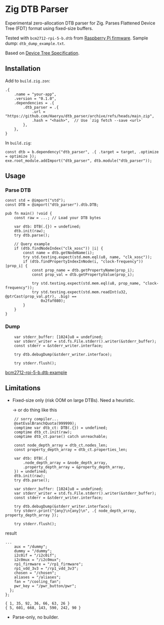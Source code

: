 # Zig DTB Parser

Experimental zero-allocation DTB parser for Zig. Parses Flattened Device Tree (FDT) format using fixed-size buffers.

Tested with `bcm2712-rpi-5-b.dtb` from [Raspberry Pi firmware](https://github.com/raspberrypi/firmware). Sample dump: `dtb_dump_example.txt`.

Based on [Device Tree Specification](https://devicetree-specification.readthedocs.io/en/stable/flattened-format.html).

## Installation
Add to `build.zig.zon`:
```zig
.{
    .name = "your-app",
    .version = "0.1.0",
    .dependencies = .{
        .dtb_parser = .{
            .url = "https://github.com/Haeryu/dtb_parser/archive/refs/heads/main.zip",
            .hash = "<hash>",  // Use `zig fetch --save <url>`
        },
    },
}
```

In `build.zig`:
```zig
const dtb = b.dependency("dtb_parser", .{ .target = target, .optimize = optimize });
exe.root_module.addImport("dtb_parser", dtb.module("dtb_parser"));
```

## Usage
### Parse DTB
```zig
const std = @import("std");
const DTB = @import("dtb_parser").dtb.DTB;

pub fn main() !void {
    const raw = ...; // Load your DTB bytes

    var dtb: DTB(.{}) = undefined;
    dtb.init(raw);
    try dtb.parse();

    // Query example
    if (dtb.findNodeIndex("clk_xosc")) |i| {
        const name = dtb.getNodeName(i);
        try std.testing.expect(std.mem.eql(u8, name, "clk_xosc"));
        if (dtb.findPropertyIndexInNode(i, "clock-frequency")) |prop_i| {
            const prop_name = dtb.getPropertyName(prop_i);
            const prop_val = dtb.getPropertyValue(prop_i);

            try std.testing.expect(std.mem.eql(u8, prop_name, "clock-frequency"));
            try std.testing.expect(std.mem.readInt(u32, @ptrCast(prop_val.ptr), .big) ==
                0x2faf080);
        }
    } 
}
```

### Dump
```zig
    var stderr_buffer: [1024]u8 = undefined;
    var stderr_writer = std.fs.File.stderr().writer(&stderr_buffer);
    const stderr = &stderr_writer.interface;

    try dtb.debugDump(&stderr_writer.interface);

    try stderr.flush();
```

[bcm2712-rpi-5-b.dtb example](https://github.com/Haeryu/dtb_parser/blob/5755a7b57160ccc1fb70449c401a5de847dd3ba8/dtb_dump_example.txt)

## Limitations
- Fixed-size only (risk OOM on large DTBs). Need a heuristic.

     -> or do thing like this
``` zig
    // sorry compiler...
    @setEvalBranchQuota(999999);
    comptime var dtb_ct: DTB(.{}) = undefined;
    comptime dtb_ct.init(raw);
    comptime dtb_ct.parse() catch unreachable;

    const node_depth_array = dtb_ct.nodes_len;
    const property_depth_array = dtb_ct.properties_len;

    var dtb: DTB(.{
        .node_depth_array = &node_depth_array,
        .property_depth_array = &property_depth_array,
    }) = undefined;
    dtb.init(raw);
    try dtb.parse();

    var stderr_buffer: [1024]u8 = undefined;
    var stderr_writer = std.fs.File.stderr().writer(&stderr_buffer);
    const stderr = &stderr_writer.interface;

    try dtb.debugDump(&stderr_writer.interface);
    try stderr.print("{any}\n{any}\n", .{ node_depth_array, property_depth_array });

    try stderr.flush();
```
  result
```
...
    aux = "/dummy";
    dummy = "/dummy";
    i2c0if = "/i2c0if";
    i2c0mux = "/i2c0mux";
    rp1_firmware = "/rp1_firmware";
    rp1_vdd_3v3 = "/rp1_vdd_3v3";
    chosen = "/chosen";
    aliases = "/aliases";
    fan = "/cooling_fan";
    pwr_key = "/pwr_button/pwr";
  };
};

{ 1, 35, 92, 36, 66, 63, 26 }
{ 5, 601, 668, 143, 590, 242, 90 }
```

- Parse-only, no builder.